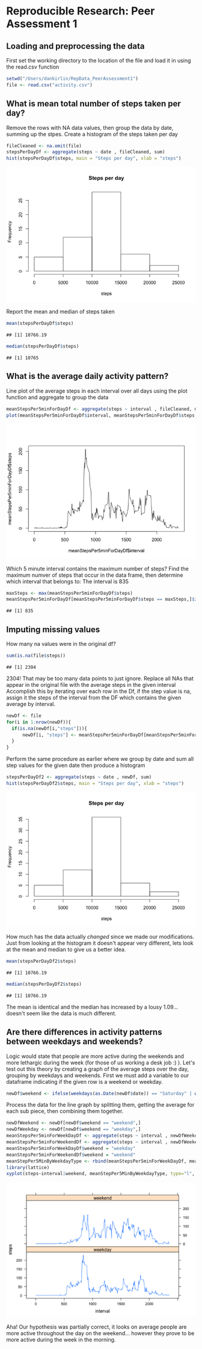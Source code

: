 # Reproducible Research: Peer Assessment 1


## Loading and preprocessing the data
First set the working directory to the location of the file and load it in using the read.csv function

```r
setwd("/Users/dankirlin/RepData_PeerAssessment1")
file <- read.csv("activity.csv")
```


## What is mean total number of steps taken per day?
Remove the rows with NA data values, then group the data by date, summing up the stpes.
Create a histogram of the steps taken per day

```r
fileCleaned <- na.omit(file)
stepsPerDayDf <- aggregate(steps ~ date , fileCleaned, sum)
hist(stepsPerDayDf$steps, main = "Steps per day", xlab = "steps")
```

![](PA1_template_files/figure-html/unnamed-chunk-2-1.png) 


Report the mean and median of steps taken

```r
mean(stepsPerDayDf$steps)
```

```
## [1] 10766.19
```

```r
median(stepsPerDayDf$steps)
```

```
## [1] 10765
```

## What is the average daily activity pattern?

Line plot of the average steps in each interval over all days using the plot function and aggregate to group the data

```r
meanStepsPer5minForDayDf <- aggregate(steps ~ interval , fileCleaned, mean)
plot(meanStepsPer5minForDayDf$interval, meanStepsPer5minForDayDf$steps, type = "l")
```

![](PA1_template_files/figure-html/unnamed-chunk-4-1.png) 

Which 5 minute interval contains the maximum number of steps? 
Find the maximum numver of steps that occur in the data frame, then determine which interval that belongs to:
The interval is 835

```r
maxSteps <- max(meanStepsPer5minForDayDf$steps)
meanStepsPer5minForDayDf[meanStepsPer5minForDayDf$steps == maxSteps,]$interval
```

```
## [1] 835
```

## Imputing missing values
How many na values were in the original df? 

```r
sum(is.na(file$steps))
```

```
## [1] 2304
```
2304! That may be too many data points to just ignore. Replace all NAs that appear in the original file with the average steps in the given interval
Accomplish this by iterating over each row in the Df, if the step value is na, assign it the steps of the interval from the DF which contains the given average by interval.

```r
newDf <- file
for(i in 1:nrow(newDf)){
  if(is.na(newDf[i,"steps"])){
      newDf[i, "steps"] <- meanStepsPer5minForDayDf[meanStepsPer5minForDayDf$interval ==  newDf[i,"interval"],]$steps
  }
}
```

Perform the same procedure as earlier where we group by date and sum all step values for the given date then produce a histogram

```r
stepsPerDayDf2 <- aggregate(steps ~ date , newDf, sum)
hist(stepsPerDayDf2$steps, main = "Steps per day", xlab = "steps")
```

![](PA1_template_files/figure-html/unnamed-chunk-8-1.png) 

How much has the data actually *changed* since we made our modifications. Just from looking at the histogram it doesn't appear very different, lets look at the mean and median to give us a better idea.

```r
mean(stepsPerDayDf2$steps)
```

```
## [1] 10766.19
```

```r
median(stepsPerDayDf2$steps)
```

```
## [1] 10766.19
```
The mean is identical and the median has increased by a lousy 1.09... doesn't seem like the data is much different.

## Are there differences in activity patterns between weekdays and weekends?
Logic would state that people are more active during the weekends and more lethargic during the week (for those of us working a desk job :) ). Let's test out this theory by creating a graph of the average steps over the day, grouping by weekdays and weekends.
First we must add a variable to our dataframe indicating if the given row is a weekend or weekday.

```r
newDf$weekend <- ifelse(weekdays(as.Date(newDf$date)) == "Saturday" | weekdays(as.Date(newDf$date)) == "Sunday", "weekend", "weekday")
```

Process the data for the line graph by splitting them, getting the average for each sub piece, then combining them together.

```r
newDfWeekend <- newDf[newDf$weekend == "weekend",]
newDfWeekday <- newDf[newDf$weekend == "weekday",]
meanStepsPer5minForWeekDayDf <- aggregate(steps ~ interval , newDfWeekday, mean)
meanStepsPer5minForWeekendDf <- aggregate(steps ~ interval , newDfWeekend, mean)
meanStepsPer5minForWeekDayDf$weekend = "weekday"
meanStepsPer5minForWeekendDf$weekend = "weekend"
meanStepPer5MinByWeekdayType <- rbind(meanStepsPer5minForWeekDayDf, meanStepsPer5minForWeekendDf)
library(lattice)
xyplot(steps~interval|weekend, meanStepPer5MinByWeekdayType, type="l", layout=c(1,2))
```

![](PA1_template_files/figure-html/unnamed-chunk-11-1.png) 
  
  
  Aha! Our hypothesis was partially correct, it looks on average people are more active throughout the day on the weekend... however they prove to be more active during the week in the morning.
